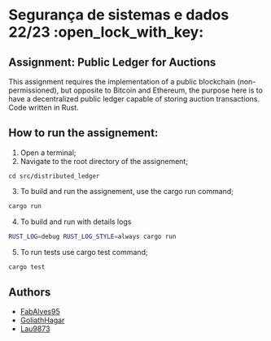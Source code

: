 # Segurança de sistemas e dados 22/23 :open_lock_with_key:	

## Assignment: Public Ledger for Auctions
This assignment requires the implementation of a public blockchain (non-permissioned), but opposite to Bitcoin and Ethereum, the purpose here is to have a decentralized public
ledger capable of storing auction transactions. Code written in Rust.

## How to run the assignement:
1. Open a terminal;
2. Navigate to the root directory of the assignement;
```
cd src/distributed_ledger
```
3. To build and run the assignement, use the cargo run command;
```bash
cargo run
```
4. To build and run with details logs
```bash
RUST_LOG=debug RUST_LOG_STYLE=always cargo run
```
5. To run tests use cargo test command;
```bash
cargo test
```

## Authors
* [FabAlves95](https://github.com/FabAlves95)
* [GoliathHagar](https://github.com/GoliathHagar)
* [Lau9873](https://github.com/lau9873)
